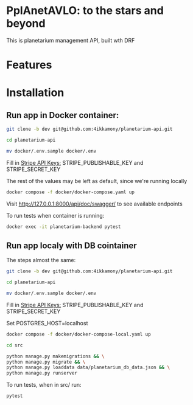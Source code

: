 # PplAnetAVLO: to the stars and beyond

This is planetarium management API, built wth DRF

# Features

# Installation

## Run app in Docker container:

```sh
git clone -b dev git@github.com:4ikkamony/planetarium-api.git
```

```sh
cd planetarium-api
```

```sh
mv docker/.env.sample docker/.env
```

Fill in [Stripe API Keys:](https://support.stripe.com/questions/what-are-stripe-api-keys-and-how-to-find-them) STRIPE_PUBLISHABLE_KEY and STRIPE_SECRET_KEY

The rest of the values may be left as default, since we're running locally

```sh
docker compose -f docker/docker-compose.yaml up
```

Visit http://127.0.0.1:8000/api/doc/swagger/ to see available endpoints

To run tests when container is running:
```sh
docker exec -it planetarium-backend pytest
```

## Run app localy with DB cointainer

The steps almost the same:

```sh
git clone -b dev git@github.com:4ikkamony/planetarium-api.git
```

```sh
cd planetarium-api
```

```sh
mv docker/.env.sample docker/.env
```

Fill in [Stripe API Keys:](https://support.stripe.com/questions/what-are-stripe-api-keys-and-how-to-find-them) STRIPE_PUBLISHABLE_KEY and STRIPE_SECRET_KEY

Set POSTGRES_HOST=localhost

```sh
docker compose -f docker/docker-compose-local.yaml up
```
```sh
cd src
```

```sh
python manage.py makemigrations && \
python manage.py migrate && \
python manage.py loaddata data/planetarium_db_data.json && \
python manage.py runserver
```

To run tests, when in src/ run:
```sh
pytest
```
